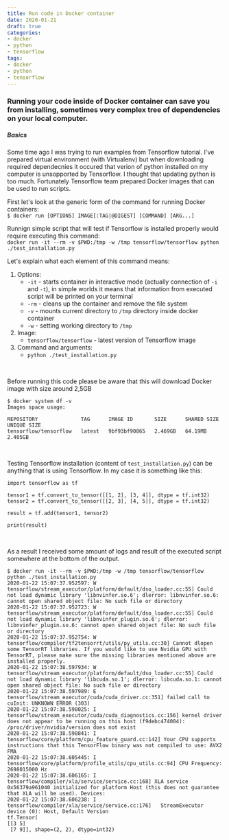 ```yaml
---
title: Run code in Docker container
date: 2020-01-21
draft: true
categories:
- docker
- python
- tensorflow
tags:
- docker
- python
- tensorflow
---
```


### Running your code inside of Docker container can save you from installing, sometimes very complex tree of dependencies on your local computer.


##### Basics





Some time ago I was trying to run examples from Tensorflow tutorial. I've prepared virtual environment (with Virtualenv) but when downloading required dependecnies it occured that verion of python installed on my computer is unsopported by Tensorflow. I thought that updating python is too much. Fortunately Tensorflow team prepared Docker images that can be used to run scripts. 


First let's look at the generic form of the command for running Docker containers:  
`$ docker run [OPTIONS] IMAGE[:TAG|@DIGEST] [COMMAND] [ARG...]`

Runnign simple script that will test if Tensorflow is installed properly would require executing this command:  
`docker run -it --rm -v $PWD:/tmp -w /tmp tensorflow/tensorflow python ./test_installation.py`

Let's explain what each element of this command means:  <br/>

1. Options:
    - `-it` - starts container in interactive mode (actually connection of `-i` and `-t`), in simple worlds it means that information from executed script will be printed on your terminal  
    - `-rm` - cleans up the container and remove the file system   
    - `-v` - mounts current directory to `/tmp` directory inside docker container  
    - `-w` - setting working directory to `/tmp`  
2. Image:  
    -  `tensorflow/tensorflow` - latest version of Tensorflow image
3. Command and arguments:
    - `python ./test_installation.py`

<br/>

Before running this code please be aware that this will download Docker image with size around 2,5GB
```
$ docker system df -v
Images space usage:

REPOSITORY              TAG      IMAGE ID       SIZE      SHARED SIZE   UNIQUE SIZE 
tensorflow/tensorflow   latest   9bf93bf90865   2.469GB   64.19MB       2.405GB  
```

<br/>

Testing Tensorflow installation (content of `test_installation.py`) can be anything that is using Tensorflow. In my case it is something like this:
```
import tensorflow as tf

tensor1 = tf.convert_to_tensor([[1, 2], [3, 4]], dtype = tf.int32)
tensor2 = tf.convert_to_tensor([[2, 3], [4, 5]], dtype = tf.int32)

result = tf.add(tensor1, tensor2)

print(result)
```

<br/>

As a result I received some amount of logs and result of the executed script somewhere at the bottom of the output.
```
$ docker run -it --rm -v $PWD:/tmp -w /tmp tensorflow/tensorflow python ./test_installation.py
2020-01-22 15:07:37.952597: W tensorflow/stream_executor/platform/default/dso_loader.cc:55] Could not load dynamic library 'libnvinfer.so.6'; dlerror: libnvinfer.so.6: cannot open shared object file: No such file or directory
2020-01-22 15:07:37.952723: W tensorflow/stream_executor/platform/default/dso_loader.cc:55] Could not load dynamic library 'libnvinfer_plugin.so.6'; dlerror: libnvinfer_plugin.so.6: cannot open shared object file: No such file or directory
2020-01-22 15:07:37.952754: W tensorflow/compiler/tf2tensorrt/utils/py_utils.cc:30] Cannot dlopen some TensorRT libraries. If you would like to use Nvidia GPU with TensorRT, please make sure the missing libraries mentioned above are installed properly.
2020-01-22 15:07:38.597934: W tensorflow/stream_executor/platform/default/dso_loader.cc:55] Could not load dynamic library 'libcuda.so.1'; dlerror: libcuda.so.1: cannot open shared object file: No such file or directory
2020-01-22 15:07:38.597989: E tensorflow/stream_executor/cuda/cuda_driver.cc:351] failed call to cuInit: UNKNOWN ERROR (303)
2020-01-22 15:07:38.598025: I tensorflow/stream_executor/cuda/cuda_diagnostics.cc:156] kernel driver does not appear to be running on this host (f9debc474004): /proc/driver/nvidia/version does not exist
2020-01-22 15:07:38.598841: I tensorflow/core/platform/cpu_feature_guard.cc:142] Your CPU supports instructions that this TensorFlow binary was not compiled to use: AVX2 FMA
2020-01-22 15:07:38.605445: I tensorflow/core/platform/profile_utils/cpu_utils.cc:94] CPU Frequency: 2698015000 Hz
2020-01-22 15:07:38.606165: I tensorflow/compiler/xla/service/service.cc:168] XLA service 0x56379a961040 initialized for platform Host (this does not guarantee that XLA will be used). Devices:
2020-01-22 15:07:38.606238: I tensorflow/compiler/xla/service/service.cc:176]   StreamExecutor device (0): Host, Default Version
tf.Tensor(
[[3 5]
 [7 9]], shape=(2, 2), dtype=int32)
```

